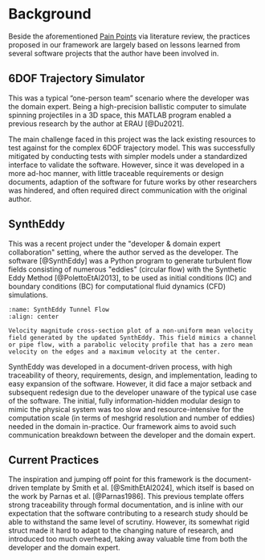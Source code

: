 # Background
Beside the aforementioned [Pain Points](./introduction.md#pain-points) via literature review, the practices proposed in our framework are largely based on lessons learned from several software projects that the author have been involved in.

## 6DOF Trajectory Simulator
This was a typical “one-person team” scenario where the developer was the domain
expert.
Being a high-precision ballistic computer to simulate spinning projectiles in a 3D space, this MATLAB program enabled a previous research by the author at ERAU [@Du2021].

The main challenge faced in this project was the lack existing resources to test against for the complex 6DOF trajectory model.
This was successfully mitigated by conducting tests with simpler models under a standardized interface to validate the software.
However, since it was developed in a more ad-hoc manner, with little traceable requirements or design documents, adaption of the software for future works by other researchers was hindered, and often required direct communication with the original author.

## SynthEddy
This was a recent project under the "developer & domain expert collaboration" setting, where the author served as the developer.
The software [@SynthEddy] was a Python program to generate turbulent flow fields consisting of numerous "eddies" (circular flow) with the Synthetic Eddy Method [@PolettoEtAl2013], to be used as initial conditions (IC) and boundary conditions (BC) for computational fluid dynamics (CFD) simulations.

```{figure} figures/SynthEddy_tunnel.png
:name: SynthEddy Tunnel Flow
:align: center

Velocity magnitude cross-section plot of a non-uniform mean velocity field generated by the updated SynthEddy. This field mimics a channel or pipe flow, with a parabolic velocity profile that has a zero mean velocity on the edges and a maximum velocity at the center.
```

SynthEddy was developed in a document-driven process, with high traceability of theory, requirements, design, and implementation, leading to easy expansion of the software.
However, it did face a major setback and subsequent redesign due to the developer unaware of the typical use case of the software.
The initial, fully information-hidden modular design to mimic the physical system was too slow and resource-intensive for the computation scale (in terms of meshgrid resolution and number of eddies) needed in the domain in-practice. 
Our framework aims to avoid such communication breakdown between the developer and the domain expert.

## Current Practices
The inspiration and jumping off point for this framework is the document-driven template by Smith et al. [@SmithEtAl2024], which itself is based on the work by Parnas et al. [@Parnas1986].
This previous template offers strong traceability through formal documentation, and is inline with our expectation that the software contributing to a research study should be able to withstand the same level of scrutiny.
However, its somewhat rigid struct made it hard to adapt to the changing nature of research, and introduced too much overhead, taking away valuable time from both the developer and the domain expert.